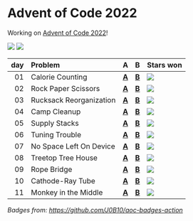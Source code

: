 # Advent of Code 2022

Working on [Advent of Code 2022](https://adventofcode.com/2022/)!

![](https://img.shields.io/badge/stars%20⭐-22-yellow) ![](https://img.shields.io/badge/days%20completed-11-red)

| day | Problem                 | A                        | B                        | Stars won                                            |
|----:|:------------------------|:-------------------------|:-------------------------|:-----------------------------------------------------|
|  01 | Calorie Counting        | [**A**](day01/a/main.go) | [**B**](day01/b/main.go) | ![](https://img.shields.io/badge/stars%20⭐-2-yellow) |
|  02 | Rock Paper Scissors     | [**A**](day02/a/main.go) | [**B**](day02/b/main.go) | ![](https://img.shields.io/badge/stars%20⭐-2-yellow) |
|  03 | Rucksack Reorganization | [**A**](day03/a/main.go) | [**B**](day03/b/main.go) | ![](https://img.shields.io/badge/stars%20⭐-2-yellow) |
|  04 | Camp Cleanup            | [**A**](day04/a/main.go) | [**B**](day04/b/main.go) | ![](https://img.shields.io/badge/stars%20⭐-2-yellow) |
|  05 | Supply Stacks           | [**A**](day05/a/main.go) | [**B**](day05/b/main.go) | ![](https://img.shields.io/badge/stars%20⭐-2-yellow) |
|  06 | Tuning Trouble          | [**A**](day06/a/main.go) | [**B**](day06/b/main.go) | ![](https://img.shields.io/badge/stars%20⭐-2-yellow) |
|  07 | No Space Left On Device | [**A**](day07/a/main.go) | [**B**](day07/b/main.go) | ![](https://img.shields.io/badge/stars%20⭐-2-yellow) |
|  08 | Treetop Tree House      | [**A**](day08/a/main.go) | [**B**](day08/b/main.go) | ![](https://img.shields.io/badge/stars%20⭐-2-yellow) |
|  09 | Rope Bridge             | [**A**](day09/a/main.go) | [**B**](day09/b/main.go) | ![](https://img.shields.io/badge/stars%20⭐-2-yellow) |
|  10 | Cathode-Ray Tube        | [**A**](day10/a/main.go) | [**B**](day10/b/main.go) | ![](https://img.shields.io/badge/stars%20⭐-2-yellow) |
|  11 | Monkey in the Middle    | [**A**](day11/a/main.go) | [**B**](day11/b/main.go) | ![](https://img.shields.io/badge/stars%20⭐-2-yellow) |

*Badges from: https://github.com/J0B10/aoc-badges-action*
